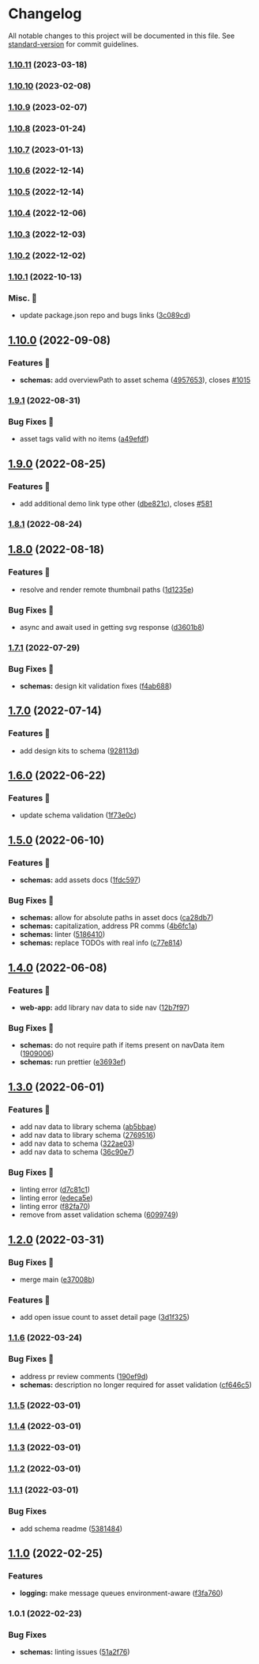 # Changelog

All notable changes to this project will be documented in this file. See [standard-version](https://github.com/conventional-changelog/standard-version) for commit guidelines.

### [1.10.11](https://github.com/carbon-design-system/carbon-platform/compare/@carbon-platform/schemas@1.10.10...@carbon-platform/schemas@1.10.11) (2023-03-18)

### [1.10.10](https://github.com/carbon-design-system/carbon-platform/compare/@carbon-platform/schemas@1.10.9...@carbon-platform/schemas@1.10.10) (2023-02-08)

### [1.10.9](https://github.com/carbon-design-system/carbon-platform/compare/@carbon-platform/schemas@1.10.8...@carbon-platform/schemas@1.10.9) (2023-02-07)

### [1.10.8](https://github.com/carbon-design-system/carbon-platform/compare/@carbon-platform/schemas@1.10.7...@carbon-platform/schemas@1.10.8) (2023-01-24)

### [1.10.7](https://github.com/carbon-design-system/carbon-platform/compare/@carbon-platform/schemas@1.10.6...@carbon-platform/schemas@1.10.7) (2023-01-13)

### [1.10.6](https://github.com/carbon-design-system/carbon-platform/compare/@carbon-platform/schemas@1.10.5...@carbon-platform/schemas@1.10.6) (2022-12-14)

### [1.10.5](https://github.com/carbon-design-system/carbon-platform/compare/@carbon-platform/schemas@1.10.4...@carbon-platform/schemas@1.10.5) (2022-12-14)

### [1.10.4](https://github.com/carbon-design-system/carbon-platform/compare/@carbon-platform/schemas@1.10.3...@carbon-platform/schemas@1.10.4) (2022-12-06)

### [1.10.3](https://github.com/carbon-design-system/carbon-platform/compare/@carbon-platform/schemas@1.10.2...@carbon-platform/schemas@1.10.3) (2022-12-03)

### [1.10.2](https://github.com/carbon-design-system/carbon-platform/compare/@carbon-platform/schemas@1.10.1...@carbon-platform/schemas@1.10.2) (2022-12-02)

### [1.10.1](https://github.com/carbon-design-system/carbon-platform/compare/@carbon-platform/schemas@1.10.0...@carbon-platform/schemas@1.10.1) (2022-10-13)


### Misc. 🔮

* update package.json repo and bugs links ([3c089cd](https://github.com/carbon-design-system/carbon-platform/commit/3c089cdde1ddde2a3b9f750680755c4253bfcae2))

## [1.10.0](https://github.com/carbon-design-system/carbon-platform/compare/@carbon-platform/schemas@1.9.1...@carbon-platform/schemas@1.10.0) (2022-09-08)


### Features 🌟

* **schemas:** add overviewPath to asset schema ([4957653](https://github.com/carbon-design-system/carbon-platform/commit/49576533550f81ec0b6a3f9d5274cce7a21b8b4c)), closes [#1015](https://github.com/carbon-design-system/carbon-platform/issues/1015)

### [1.9.1](https://github.com/carbon-design-system/carbon-platform/compare/@carbon-platform/schemas@1.9.0...@carbon-platform/schemas@1.9.1) (2022-08-31)


### Bug Fixes 🐛

* asset tags valid with no items ([a49efdf](https://github.com/carbon-design-system/carbon-platform/commit/a49efdfe90de343e125e816c0a5b913280fe2e71))

## [1.9.0](https://github.com/carbon-design-system/carbon-platform/compare/@carbon-platform/schemas@1.8.1...@carbon-platform/schemas@1.9.0) (2022-08-25)


### Features 🌟

* add additional demo link type other ([dbe821c](https://github.com/carbon-design-system/carbon-platform/commit/dbe821cdd3bb030951775cda2649668d0003759e)), closes [#581](https://github.com/carbon-design-system/carbon-platform/issues/581)

### [1.8.1](https://github.com/carbon-design-system/carbon-platform/compare/@carbon-platform/schemas@1.8.0...@carbon-platform/schemas@1.8.1) (2022-08-24)

## [1.8.0](https://github.com/carbon-design-system/carbon-platform/compare/@carbon-platform/schemas@1.7.1...@carbon-platform/schemas@1.8.0) (2022-08-18)


### Features 🌟

* resolve and render remote thumbnail paths ([1d1235e](https://github.com/carbon-design-system/carbon-platform/commit/1d1235e90478edf4916f406a90f9020c7e5cc5e4))


### Bug Fixes 🐛

* async and await used in getting svg response ([d3601b8](https://github.com/carbon-design-system/carbon-platform/commit/d3601b892e8ee63fc41313460f983938fb8a49cd))

### [1.7.1](https://github.com/carbon-design-system/carbon-platform/compare/@carbon-platform/schemas@1.7.0...@carbon-platform/schemas@1.7.1) (2022-07-29)


### Bug Fixes 🐛

* **schemas:** design kit validation fixes ([f4ab688](https://github.com/carbon-design-system/carbon-platform/commit/f4ab688980c465f441fd8895178626b0806ccdf8))

## [1.7.0](https://github.com/carbon-design-system/carbon-platform/compare/@carbon-platform/schemas@1.6.0...@carbon-platform/schemas@1.7.0) (2022-07-14)


### Features 🌟

* add design kits to schema ([928113d](https://github.com/carbon-design-system/carbon-platform/commit/928113dbe286e2a178127fb5f78350755c519c03))

## [1.6.0](https://github.com/carbon-design-system/carbon-platform/compare/@carbon-platform/schemas@1.5.0...@carbon-platform/schemas@1.6.0) (2022-06-22)


### Features 🌟

* update schema validation ([1f73e0c](https://github.com/carbon-design-system/carbon-platform/commit/1f73e0c59fee034c62ffbac017ba5c0eb5a38fbf))

## [1.5.0](https://github.com/carbon-design-system/carbon-platform/compare/@carbon-platform/schemas@1.4.0...@carbon-platform/schemas@1.5.0) (2022-06-10)


### Features 🌟

* **schemas:** add assets docs ([1fdc597](https://github.com/carbon-design-system/carbon-platform/commit/1fdc597018525a79c04192f1a99df8d18f3acecf))


### Bug Fixes 🐛

* **schemas:** allow for absolute paths in asset docs ([ca28db7](https://github.com/carbon-design-system/carbon-platform/commit/ca28db7790cd79d0551d9d3afb837b6f22830b66))
* **schemas:** capitalization, address PR comms ([4b6fc1a](https://github.com/carbon-design-system/carbon-platform/commit/4b6fc1a316824f90972a3f14a1c68f98c5544882))
* **schemas:** linter ([5186410](https://github.com/carbon-design-system/carbon-platform/commit/51864106c052de0c9e2f3631ab917c3c3f5209c8))
* **schemas:** replace TODOs with real info ([c77e814](https://github.com/carbon-design-system/carbon-platform/commit/c77e8145b3f8e7c095777b7819d8177fd5a86434))

## [1.4.0](https://github.com/carbon-design-system/carbon-platform/compare/@carbon-platform/schemas@1.3.0...@carbon-platform/schemas@1.4.0) (2022-06-08)


### Features 🌟

* **web-app:** add library nav data to side nav ([12b7f97](https://github.com/carbon-design-system/carbon-platform/commit/12b7f97a545dc436fb63b2eecd09e6f8d06e5042))


### Bug Fixes 🐛

* **schemas:** do not require path if items present on navData item ([1909006](https://github.com/carbon-design-system/carbon-platform/commit/1909006fbfa266d77f0d8980c61b8787116eacef))
* **schemas:** run prettier ([e3693ef](https://github.com/carbon-design-system/carbon-platform/commit/e3693efcbd2a020c1706a5891d95872f8b3d5003))

## [1.3.0](https://github.com/carbon-design-system/carbon-platform/compare/@carbon-platform/schemas@1.2.0...@carbon-platform/schemas@1.3.0) (2022-06-01)


### Features 🌟

* add nav data to library schema ([ab5bbae](https://github.com/carbon-design-system/carbon-platform/commit/ab5bbae849f049562df1093bcc710e42259489a7))
* add nav data to library schema ([2769516](https://github.com/carbon-design-system/carbon-platform/commit/276951605b7068ab0cfdc688bef5604bd1bd5a1e))
* add nav data to schema ([322ae03](https://github.com/carbon-design-system/carbon-platform/commit/322ae033f9d6dff756154e9459db31452a4d6c1d))
* add nav data to schema ([36c90e7](https://github.com/carbon-design-system/carbon-platform/commit/36c90e71df72fc613d37251eb6fed9b644348f9e))


### Bug Fixes 🐛

* linting error ([d7c81c1](https://github.com/carbon-design-system/carbon-platform/commit/d7c81c1e85f7f9e318ade132af129af061ab5bf7))
* linting error ([edeca5e](https://github.com/carbon-design-system/carbon-platform/commit/edeca5e0034602bbf199f8a7ff9ee71191fd9d2a))
* linting error ([f82fa70](https://github.com/carbon-design-system/carbon-platform/commit/f82fa70a89f66a52d79d79645105303da19174f3))
* remove from asset validation schema ([6099749](https://github.com/carbon-design-system/carbon-platform/commit/60997496463c54a54fdb712171d2dc75c5e9b1aa))

## [1.2.0](https://github.com/carbon-design-system/carbon-platform/compare/@carbon-platform/schemas@1.1.6...@carbon-platform/schemas@1.2.0) (2022-03-31)


### Bug Fixes 🐛

* merge main ([e37008b](https://github.com/carbon-design-system/carbon-platform/commit/e37008b324189e47cbb2c9a0494e36f309fb76a7))


### Features 🌟

* add open issue count to asset detail page ([3d1f325](https://github.com/carbon-design-system/carbon-platform/commit/3d1f325a6ac4b976f10876bf182675fb94270352))

### [1.1.6](https://github.com/carbon-design-system/carbon-platform/compare/@carbon-platform/schemas@1.1.5...@carbon-platform/schemas@1.1.6) (2022-03-24)


### Bug Fixes 🐛

* address pr review comments ([190ef9d](https://github.com/carbon-design-system/carbon-platform/commit/190ef9d0f6b4a4762c70550e22d36bb6955076db))
* **schemas:** description no longer required for asset validation ([cf646c5](https://github.com/carbon-design-system/carbon-platform/commit/cf646c559090d60c071997a4c18f54e8a305a6d1))

### [1.1.5](https://github.com/carbon-design-system/carbon-platform/compare/@carbon-platform/schemas@1.1.4...@carbon-platform/schemas@1.1.5) (2022-03-01)

### [1.1.4](https://github.com/carbon-design-system/carbon-platform/compare/@carbon-platform/schemas@1.1.3...@carbon-platform/schemas@1.1.4) (2022-03-01)

### [1.1.3](https://github.com/carbon-design-system/carbon-platform/compare/@carbon-platform/schemas@1.1.2...@carbon-platform/schemas@1.1.3) (2022-03-01)

### [1.1.2](https://github.com/carbon-design-system/carbon-platform/compare/@carbon-platform/schemas@1.1.1...@carbon-platform/schemas@1.1.2) (2022-03-01)

### [1.1.1](https://github.com/carbon-design-system/carbon-platform/compare/@carbon-platform/schemas@1.1.0...@carbon-platform/schemas@1.1.1) (2022-03-01)


### Bug Fixes

* add schema readme ([5381484](https://github.com/carbon-design-system/carbon-platform/commit/53814840e33955ec6eb5cff3d3d1f72eac23b01f))

## [1.1.0](https://github.com/carbon-design-system/carbon-platform/compare/@carbon-platform/schemas@1.0.1...@carbon-platform/schemas@1.1.0) (2022-02-25)


### Features

* **logging:** make message queues environment-aware ([f3fa760](https://github.com/carbon-design-system/carbon-platform/commit/f3fa760a1b756441a240cc63c984fc4a2348e681))

### 1.0.1 (2022-02-23)


### Bug Fixes

* **schemas:** linting issues ([51a2f76](https://github.com/carbon-design-system/carbon-platform/commit/51a2f76fd4b81bebdba06d61e7a760738a03723f))
